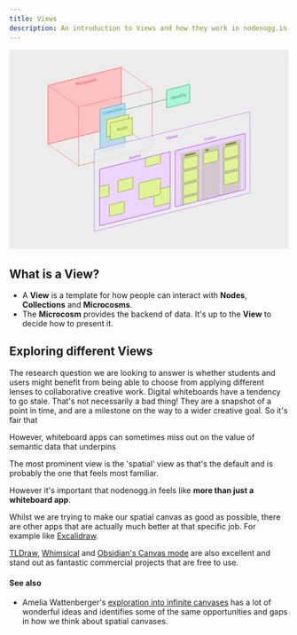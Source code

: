 ```yaml
---
title: Views
description: An introduction to Views and how they work in nodenogg.in
---
```


![nodenogg.in views architecture diagram](../../../assets/architecture-views.svg)

## What is a View?
* A **View** is a template for how people can interact with **Nodes**, **Collections** and **Microcosms**.
* The **Microcosm** provides the backend of data. It's up to the **View** to decide how to present it. 

## Exploring different Views
The research question we are looking to answer is whether students and users might benefit from being able to choose from applying different lenses to collaborative creative work. Digital whiteboards have a tendency to go stale. That's not necessarily a bad thing! They are a snapshot of a point in time, and are a milestone on the way to a wider creative goal. So it's fair that 

However, whiteboard apps can sometimes miss out on the value of semantic data that underpins 

The most prominent view is the 'spatial' view as that's the default and is probably the one that feels most familiar.

However it's important that nodenogg.in feels like **more than just a whiteboard app**.

Whilst we are trying to make our spatial canvas as good as possible, there are other apps that are actually much better at that specific job. For example like [Excalidraw](https://excalidraw.com/). 

[TLDraw](https://www.tldraw.com/), [Whimsical](https://whimsical.com/) and [Obsidian's Canvas mode](https://obsidian.md/canvas) are also excellent and stand out as fantastic commercial projects that are free to use.

#### See also
* Amelia Wattenberger's [exploration into infinite canvases](https://twitter.com/Wattenberger/status/1641121948716642304) has a lot of wonderful ideas and identifies some of the same opportunities and gaps in how we think about spatial canvases.

